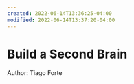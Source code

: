 ```yaml
---
created: 2022-06-14T13:36:25-04:00
modified: 2022-06-14T13:37:20-04:00
---
```


# Build a Second Brain

Author: Tiago Forte
